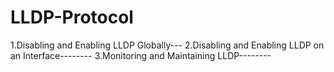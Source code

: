 # LLDP-Protocol
1.Disabling and Enabling LLDP Globally---
2.Disabling and Enabling LLDP on an Interface--------
3.Monitoring and Maintaining LLDP--------
